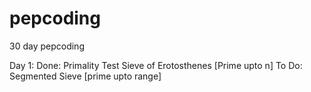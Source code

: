 # pepcoding
30 day pepcoding

Day 1:
  Done:
  Primality Test
  Sieve of Erotosthenes [Prime upto n]
  To Do:
  Segmented Sieve [prime upto range]
  
